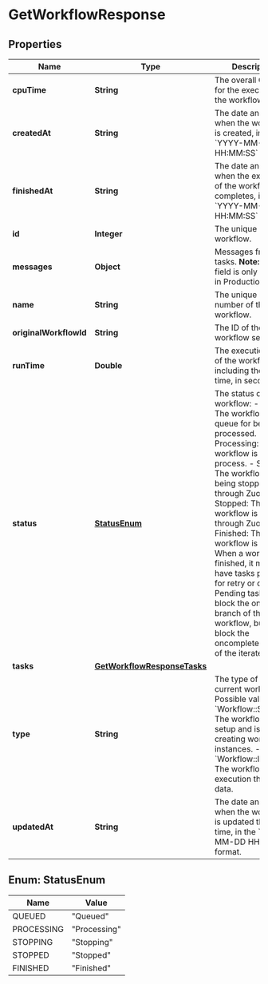 

# GetWorkflowResponse


## Properties

| Name | Type | Description | Notes |
|------------ | ------------- | ------------- | -------------|
|**cpuTime** | **String** | The overall CPU time for the execution of the workflow.  |  [optional] |
|**createdAt** | **String** | The date and time when the workflow is created, in the &#x60;YYYY-MM-DD HH:MM:SS&#x60; format..  |  [optional] |
|**finishedAt** | **String** | The date and time when the execution of the workflow completes, in the &#x60;YYYY-MM-DD HH:MM:SS&#x60; format.  |  [optional] |
|**id** | **Integer** | The unique ID of the workflow.  |  [optional] |
|**messages** | **Object** | Messages from tasks.   **Note:** This field is only returned in Production.  |  [optional] |
|**name** | **String** | The unique run number of the workflow.  |  [optional] |
|**originalWorkflowId** | **String** | The ID of the workflow setup.  |  [optional] |
|**runTime** | **Double** | The execution time of the workflow including the waiting time, in seconds.  |  [optional] |
|**status** | [**StatusEnum**](#StatusEnum) | The status of the workflow:   - Queued: The workflow is in queue for being processed.   - Processing: The workflow is in process.   - Stopping: The workflow is being stopped through Zuora UI.   - Stopped: The workflow is stopped through Zuora UI.   - Finished: The workflow is finished. When a workflow is finished, it might have tasks pending for retry or delay. Pending tasks do not block the onfinish branch of the workflow, but they block the oncomplete branch of the iterate.   |  [optional] |
|**tasks** | [**GetWorkflowResponseTasks**](GetWorkflowResponseTasks.md) |  |  [optional] |
|**type** | **String** | The type of the current workflow. Possible values:   - &#x60;Workflow::Setup&#x60;: The workflow is a setup and is used for creating workflow instances.   - &#x60;Workflow::Instance&#x60;: The workflow is an execution that has data.  |  [optional] |
|**updatedAt** | **String** | The date and time when the workflow is updated the last time, in the &#x60;YYYY-MM-DD HH:MM:SS&#x60; format.  |  [optional] |



## Enum: StatusEnum

| Name | Value |
|---- | -----|
| QUEUED | &quot;Queued&quot; |
| PROCESSING | &quot;Processing&quot; |
| STOPPING | &quot;Stopping&quot; |
| STOPPED | &quot;Stopped&quot; |
| FINISHED | &quot;Finished&quot; |



